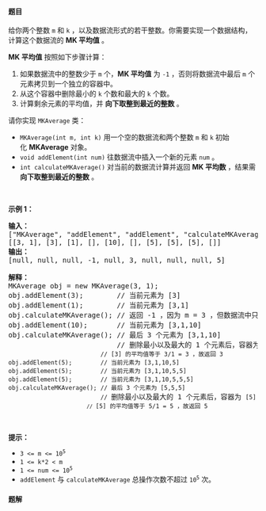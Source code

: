 #### 题目
<p>给你两个整数 <code>m</code> 和 <code>k</code> ，以及数据流形式的若干整数。你需要实现一个数据结构，计算这个数据流的 <b>MK 平均值</b> 。</p>

<p><strong>MK 平均值</strong> 按照如下步骤计算：</p>

<ol>
	<li>如果数据流中的整数少于 <code>m</code> 个，<strong>MK 平均值</strong> 为 <code>-1</code> ，否则将数据流中最后 <code>m</code> 个元素拷贝到一个独立的容器中。</li>
	<li>从这个容器中删除最小的 <code>k</code> 个数和最大的 <code>k</code> 个数。</li>
	<li>计算剩余元素的平均值，并 <strong>向下取整到最近的整数</strong> 。</li>
</ol>

<p>请你实现 <code>MKAverage</code> 类：</p>

<ul>
	<li><code>MKAverage(int m, int k)</code> 用一个空的数据流和两个整数 <code>m</code> 和 <code>k</code> 初始化 <strong>MKAverage</strong> 对象。</li>
	<li><code>void addElement(int num)</code> 往数据流中插入一个新的元素 <code>num</code> 。</li>
	<li><code>int calculateMKAverage()</code> 对当前的数据流计算并返回 <strong>MK 平均数</strong> ，结果需 <strong>向下取整到最近的整数</strong> 。</li>
</ul>

<p> </p>

<p><strong>示例 1：</strong></p>

<pre>
<strong>输入：</strong>
["MKAverage", "addElement", "addElement", "calculateMKAverage", "addElement", "calculateMKAverage", "addElement", "addElement", "addElement", "calculateMKAverage"]
[[3, 1], [3], [1], [], [10], [], [5], [5], [5], []]
<strong>输出：</strong>
[null, null, null, -1, null, 3, null, null, null, 5]

<strong>解释：</strong>
MKAverage obj = new MKAverage(3, 1); 
obj.addElement(3);        // 当前元素为 [3]
obj.addElement(1);        // 当前元素为 [3,1]
obj.calculateMKAverage(); // 返回 -1 ，因为 m = 3 ，但数据流中只有 2 个元素
obj.addElement(10);       // 当前元素为 [3,1,10]
obj.calculateMKAverage(); // 最后 3 个元素为 [3,1,10]
                          // 删除最小以及最大的 1 个元素后，容器为 <code>[3]
                          // [3] 的平均值等于 3/1 = 3 ，故返回 3
obj.addElement(5);        // 当前元素为 [3,1,10,5]
obj.addElement(5);        // 当前元素为 [3,1,10,5,5]
obj.addElement(5);        // 当前元素为 [3,1,10,5,5,5]
obj.calculateMKAverage(); // 最后 3 个元素为 [5,5,5]
                          // </code>删除最小以及最大的 1 个元素后，容器为 <code>[5]<code>
                          // </code>[5] 的平均值等于 5/1 = 5 ，故返回 5<code>
</code></code></pre>

<p> </p>

<p><strong>提示：</strong></p>

<ul>
	<li><code>3 <= m <= 10<sup>5</sup></code></li>
	<li><code>1 <= k*2 < m</code></li>
	<li><code>1 <= num <= 10<sup>5</sup></code></li>
	<li><code>addElement</code> 与 <code>calculateMKAverage</code> 总操作次数不超过 <code>10<sup>5</sup></code> 次。</li>
</ul>


 #### 题解